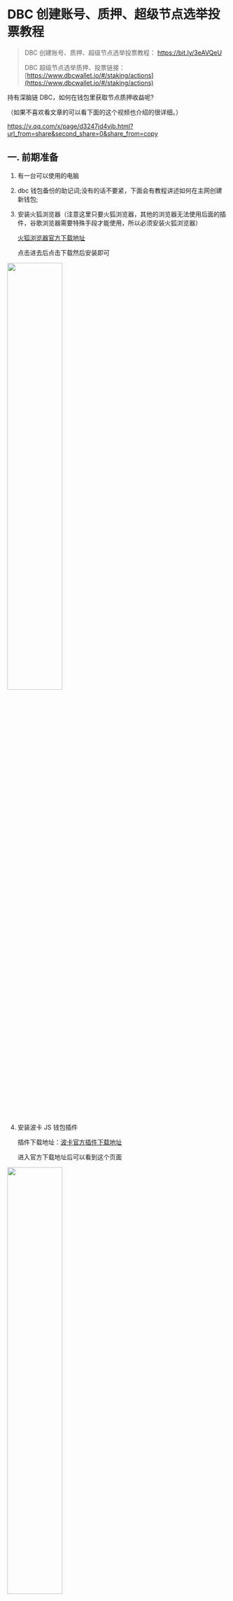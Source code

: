 # DBC 创建账号、质押、超级节点选举投票教程

> DBC 创建账号、质押、超级节点选举投票教程： https://bit.ly/3eAVQeU
>
> DBC 超级节点选举质押、投票链接：[https://www.dbcwallet.io/#/staking/actions](https://www.dbcwallet.io/#/staking/actions)

持有深脑链 DBC，如何在钱包里获取节点质押收益呢?

（如果不喜欢看文章的可以看下面的这个视频也介绍的很详细。）

https://v.qq.com/x/page/d3247jd4vjb.html?url_from=share&second_share=0&share_from=copy

## 一. 前期准备

1. 有一台可以使用的电脑

2. dbc 钱包备份的助记词;没有的话不要紧，下面会有教程讲述如何在主网创建新钱包;

3. 安装火狐浏览器（注意这里只要火狐浏览器，其他的浏览器无法使用后面的插件，谷歌浏览器需要特殊手段才能使用，所以必须安装火狐浏览器）

   [火狐浏览器官方下载地址](https://www.mozilla.org/zh-CN/firefox/new/)

   点击进去后点击下载然后安装即可

<img src="./assets/staking_voting.assets/1.jpg" width="50%" height="50%">

4. 安装波卡 JS 钱包插件

   插件下载地址：[波卡官方插件下载地址](https://addons.mozilla.org/en-US/firefox/addon/polkadot-js-extension/)

   进入官方下载地址后可以看到这个页面

<img src="./assets/staking_voting.assets/2.jpg" width="50%" height="50%">

点击蓝色的方框下载添加即可。添加完成后页面是这样的。

<img src="./assets/staking_voting.assets/3.jpg" width="50%" height="50%">

蓝色方框变成了白色，右上角红色箭头处出现了这个插件的图标。此时插件已经添加完毕。

## 二、导入（或创建）深脑链主网钱包

在上一步完成后，可以点击该插件图标创建主网钱包。

<img src="./assets/staking_voting.assets/4.jpg" width="50%" height="50%">

<img src="./assets/staking_voting.assets/5.jpg" width="50%" height="50%">

**_注意上面的助记词很重要，一定要保存到安全的地方并且做备份，记录好之后可以点击 Next Step 进入设置密码_**

<img src="./assets/staking_voting.assets/6.jpg" width="50%" height="50%">

设置完成后进入下一步。点击插件图标就可以看到自己的深脑链钱包地址了。

<img src="./assets/staking_voting.assets/7.jpg" width="50%" height="50%">

## 三、正式进入深脑链主网质押环节，提名验证人节点(质押超级节点）

> 注：
>
> 1.这里质押超级节点是一种人人都可以参与的获取投票收益方式，没有任何门槛，不需要服务器等硬件资源，只需要大家手里持仓一定数量的 dbc 即可。
>
> 2.在这里会介绍一些质押挖矿可能遇到的坑以及如何介绍一些质押技巧，尽可能的让大家质押等量的 dbc 得到的回报最高。

1. 打开深脑链主网地址

[主网地址](https://www.dbcwallet.io/#/explorer)

点进来以后，大家可以看到自己的钱包地址以及钱包里的余额。

<img src="./assets/staking_voting.assets/8.jpg" width="50%" height="50%">

接下来点击网络的质押选项就可以看到超级节点列表信息了

<img src="./assets/staking_voting.assets/9.jpg" width="50%" height="50%">

超级节点在最开始第一个季度有 21 个，官方会占有 3 个节点，但是超级节点数量大于 18 个时候，官方节点会下线，每个季度会增加 10 个节点，当前共 41 个节点。（https://dbc.subscan.io/validator）

**接下来给大家分析一下这 41 个超级节点的的情况。**

> 注：
>
> 超级节点每 24 小时选举一次，所有没有永久的超级节点，能否选上超级节点是根据这个超级节点的总的质押量排名后，前 41 名将会被自动选为超级节点，无需任何操作）

<img src="./assets/staking_voting.assets/10.jpg" width="50%" height="50%">

在超级节点页面我们可以看到自己质押的金额与其他人质押的金额加起来的总量最大的 41 个节点将被选为超级节点，但是也有其他的节点想要参与选举，但是由于这轮选举已经结束或者质押量排在了 41 名之后，这些节点将会出现在这个页面中

<img src="./assets/staking_voting.assets/11.jpg" width="50%" height="50%">

点击目标，我们可以看到所有参与选举的超级节点，接下来我们会通过分析这些超级节点的数据来决定我们投票那些超级节点让我们的利益尽可能的最大化的同时，又可以保证我们我们每天都获得利益。

<img src="./assets/staking_voting.assets/12.jpg" width="50%" height="50%">

看到所有的超级节点后，我们需要分析以下数据

<img src="./assets/staking_voting.assets/13.jpg" width="50%" height="50%">

> 注：
>
> return：指的是根据你账户的 dbc，如果你质押该节点，所能得到的利润，如果点进来发现 return 没有显示，可以单击 return，会自动从大到小排序。
>
> 权益总量：指的是该节点自己加上质押他的提名人的 dbc 总的数量，排名前 41 位的当选，而且能否当选超级节点只看这个数据。
>
> 佣金：指的是 dbc 网络会每天把等额的 dbc 发到这些超级节点上，但是超级节点需要服务器用来帮助网络出块验证，所有超级节点可以自己设定佣金比例给自己，这个佣金比例越高，超级节点所能得到也就越多，那么质押该超级节点的用户得到的也就越少，因为总的数量是确定的。
>
> 为了大家能够更加通俗的理解质押模型，这里给大家举一个通俗易懂的例子：
>
> dbc 主网每天都会准备 41 块蛋糕给用户，然后有三块是留给团队自己的，剩下的 41 块让主网上面的质押用户去分这 41 块蛋糕。但是怎么分才能保证公平而且有说服力呢？dbc 会设置无数个小组长名额，也就是超级节点，但是蛋糕只有 41 块，所有这些小组长要去竞选，怎么能保证你能选上呢，只看你手里的选票总量，也就是这个超级节点所能获取到的自己手里的 dbc 加上其他用户质押给这个节点的 dbc 总量，只要总量排在前 41 位。就一定能选上超级节点，在整个选举过程不需要任何操作，需要操作的是这些超级节点去各大社区去拉选票或者自己持有大量的 dbc 来保证选票的数量，以保障下一轮能排在前 21 位获得这块蛋糕。
>
> 还有一个问题，蛋糕是有了，那怎么分这个蛋糕，我给这个超级节点投票我该怎么计算我能得到的具体的收益呢？
>
> 首先，dbc 主网会把这个蛋糕给了超级节点，也就是每天超级节点会得到 6772 个（按照 41 个节点计算）左右的 dbc，这个时候这个
>
> 目标页面的数据就可以帮助我们更好的筛选超级节点了。
>
> <img src="./assets/staking_voting.assets/14.jpg" width="50%" height="50%">
>
> <img src="./assets/staking_voting.assets/14.2.jpg" width="50%" height="50%">
>
> 所得蛋糕（dbc）的计算公式 = （蛋糕总量 _ （1 — 佣金）_ （你自己的 dbc 所占该节点权益总量的比例））
>
> tips：超级节点的收入来源于两个地方，第一个地方就是自己设置的佣金比例 \* 所得的蛋糕（dbc）重量 +
>
> 蛋糕总量 _ （1 — 佣金）_ （超级节点的 dbc 所占该节点权益总量的比例））
>
> 给大家解释一下这个公式，第一要看的就是佣金下面的数字，这个百分比是由超级节点自己设立的，比如设立 0%就是超级节点拿到这块蛋糕后，我不额外去先去拿一些 dbc 奖励，我会和我的质押者们一起分享，然后根据自己的持仓 dbc，持仓的多分的也就越多。但是基本所有的节点都不会把这个比例设置成 0%，这个比例设置的越大，那么超级节点额外拿到的也就越多，拿完剩下的才和他的质押者们一起分享，如果这个比例设置成 100%，说明超级节点一口蛋糕都不会给质押者，这种节点直接无视就好了，因为质押这种节点拿不到任何收益。

但是也不是这个比例越低越好，否则也不会有这么多的筛选条件出现了。

<img src="./assets/staking_voting.assets/15.jpg" width="50%" height="50%">

所以因果关系就是这个佣金和你的持仓量所占这个节点的权益总量决定了你的收益，也就是 return 的大小。

> 注：大家在质押时候在按照 return 排序后选择前 21 名中 return 比例相对较高的，然后一些可靠的节点，为什么要选择可靠的节点呢？因为有的节点你看到的时候，可能由于佣金比例设置的很低，甚至设置为 0，然后 return 自然而然就会高一些，去吸引一些质押者去投票，但是当他选举为超级节点的时候，他是可以改变佣金比例，也就是提高自己所拿到的 dbc，所以其他人拿到的自然而然就会少很多。所以要找一些可靠的节点，这样我们虽然拿到收入相对于前面的收益小一些但是可能保证我们的收益非常稳定。这就需要我们加入一些官方投票社区了去真的接触这样的超级节点，以保证我们投的超级节点比较可靠。

还有一个需要考虑的条件就是就是超级节点的机器情况。

<img src="./assets/staking_voting.assets/16.jpg" width="50%" height="50%">

<img src="./assets/staking_voting.assets/17.jpg" width="50%" height="50%">

点这些曲线图标后我们可以看到一些惩罚和奖励情况，如果图像经常有一些点突然掉下去了，说明这个超级节点经常被惩罚这个，一旦被惩罚也就意味着你今天的收益就会少很多。

对这些提名人分析完毕后我们接下里就要进行具体操作了。

<img src="./assets/staking_voting.assets/18.jpg" width="50%" height="50%">

<img src="./assets/staking_voting.assets/19.jpg" width="50%" height="50%">

在设立绑定金额的时候不要全部质押，要留一个 dbc 出来，用于网络转账。

<img src="./assets/staking_voting.assets/20.jpg" width="50%" height="50%">

一直点击下一步进入到该页面输入密码即可完成

<img src="./assets/staking_voting.assets/21.jpg" width="50%" height="50%">

<img src="./assets/staking_voting.assets/22.jpg" width="50%" height="50%">

提名完成后可以在该列表看到自己所以提名的超级节点的等待信息，如果质押的超级节点在下一轮的选举中能够当选的话，你就可以拿到相对应的奖励了。
